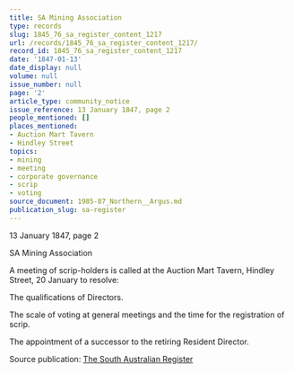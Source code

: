 ```yaml
---
title: SA Mining Association
type: records
slug: 1845_76_sa_register_content_1217
url: /records/1845_76_sa_register_content_1217/
record_id: 1845_76_sa_register_content_1217
date: '1847-01-13'
date_display: null
volume: null
issue_number: null
page: '2'
article_type: community_notice
issue_reference: 13 January 1847, page 2
people_mentioned: []
places_mentioned:
- Auction Mart Tavern
- Hindley Street
topics:
- mining
- meeting
- corporate governance
- scrip
- voting
source_document: 1985-87_Northern__Argus.md
publication_slug: sa-register
---
```


13 January 1847, page 2

SA Mining Association

A meeting of scrip-holders is called at the Auction Mart Tavern, Hindley Street, 20 January to resolve:

The qualifications of Directors.

The scale of voting at general meetings and the time for the registration of scrip.

The appointment of a successor to the retiring Resident Director.


Source publication: [The South Australian Register](/publications/sa-register/)
